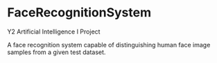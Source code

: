 # FaceRecognitionSystem
Y2 Artificial Intelligence I Project


A face recognition system capable of distinguishing human face
image samples from a given test dataset.
